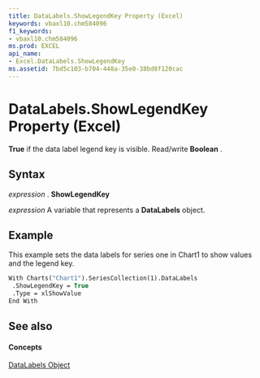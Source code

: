 ```yaml
---
title: DataLabels.ShowLegendKey Property (Excel)
keywords: vbaxl10.chm584096
f1_keywords:
- vbaxl10.chm584096
ms.prod: EXCEL
api_name:
- Excel.DataLabels.ShowLegendKey
ms.assetid: 7bd5c103-b704-448a-35e0-38bd8f120cac
---
```



# DataLabels.ShowLegendKey Property (Excel)

 **True** if the data label legend key is visible. Read/write **Boolean** .


## Syntax

 _expression_ . **ShowLegendKey**

 _expression_ A variable that represents a **DataLabels** object.


## Example

This example sets the data labels for series one in Chart1 to show values and the legend key.


```vb
With Charts("Chart1").SeriesCollection(1).DataLabels 
 .ShowLegendKey = True 
 .Type = xlShowValue 
End With
```


## See also


#### Concepts


[DataLabels Object](datalabels-object-excel.md)

